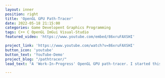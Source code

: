 ```yaml
---
layout: inner
position: right
title: 'OpenGL GPU Path-Tracer'
date: 2022-05-18 21:15:00
categories: Game Developent Graphics Programming
tags: C++ C OpenGL ImGui Visual-Studio
featured_video: 'https://www.youtube.com/embed/86xruFAXSHI'

project_link: 'https://www.youtube.com/watch?v=86xruFAXSHI'
button_icon: 'youtube'
button_text: 'YouTube-Demo'
project_blog: "/pathtracer/"
lead_text: "A 'Work-In-Progress' OpenGL GPU path-tracer. I started this project a few weeks ago to grow my raytracing/path-tracing skills!"

---
```

